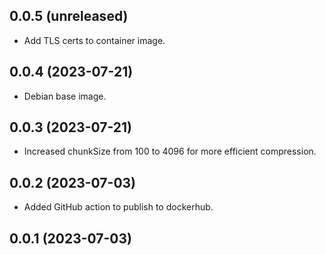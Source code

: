 ## 0.0.5 (unreleased)


- Add TLS certs to container image.


## 0.0.4 (2023-07-21)


- Debian base image.


## 0.0.3 (2023-07-21)


- Increased chunkSize from 100 to 4096 for more efficient compression.


## 0.0.2 (2023-07-03)


- Added GitHub action to publish to dockerhub.


## 0.0.1 (2023-07-03)
